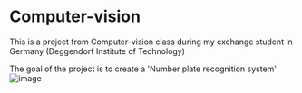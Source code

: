 # Computer-vision
This is a project from Computer-vision class during my exchange student in Germany (Deggendorf Institute of Technology)

The goal of the project is to create a 'Number plate recognition system'
![image](https://github.com/kwakjoonhyung/Number-Plate-recognition/assets/84233813/30894576-e307-4ae8-9080-55decdbde933)
